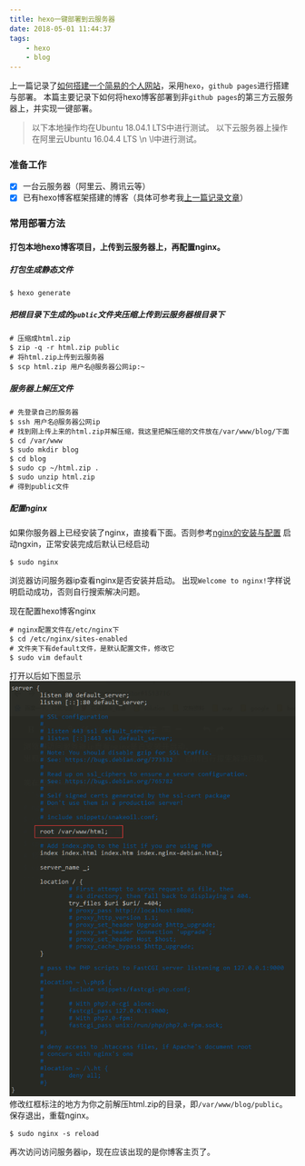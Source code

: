 ```yaml
---
title: hexo一键部署到云服务器
date: 2018-05-01 11:44:37
tags:
	- hexo
	- blog
---
```

上一篇记录了[如何搭建一个简易的个人网站](hexo-build.html)，采用`hexo`，`github pages`进行搭建与部署。
本篇主要记录下如何将hexo博客部署到非`github pages`的第三方云服务器上，并实现一键部署。

> 以下本地操作均在Ubuntu 18.04.1 LTS中进行测试。
> 以下云服务器上操作在阿里云Ubuntu 16.04.4 LTS \n \l中进行测试。

### 准备工作
- [x] 一台云服务器（阿里云、腾讯云等）
- [x] 已有hexo博客框架搭建的博客（具体可参考我[上一篇记录文章](hexo-build.html)）

### 常用部署方法

#### 打包本地hexo博客项目，上传到云服务器上，再配置nginx。

##### 打包生成静态文件
```shell
$ hexo generate
```
##### 把根目录下生成的`public`文件夹压缩上传到云服务器根目录下
```shell
# 压缩成html.zip
$ zip -q -r html.zip public
# 将html.zip上传到云服务器
$ scp html.zip 用户名@服务器公网ip:~
```
##### 服务器上解压文件
```shell
# 先登录自己的服务器
$ ssh 用户名@服务器公网ip
# 找到刚上传上来的html.zip并解压缩，我这里把解压缩的文件放在/var/www/blog/下面
$ cd /var/www
$ sudo mkdir blog
$ cd blog
$ sudo cp ~/html.zip .
$ sudo unzip html.zip
# 得到public文件
```
##### 配置nginx
如果你服务器上已经安装了nginx，直接看下面。否则参考[nginx的安装与配置](https://yq.aliyun.com/articles/710641?spm=5176.10695662.1996646101.searchclickresult.155256a0P4F06Z&aly_as=MUa5PXuo)
启动ngxin，正常安装完成后默认已经启动
```shell
$ sudo nginx
```
浏览器访问服务器ip查看nginx是否安装并启动。
出现`Welcome to nginx!`字样说明启动成功，否则自行搜索解决问题。

现在配置hexo博客nginx
```shell
# nginx配置文件在/etc/nginx下
$ cd /etc/nginx/sites-enabled
# 文件夹下有default文件，是默认配置文件，修改它
$ sudo vim default
```
打开以后如下图显示
![](/images/hexo-deploy/nginx-default.png)
修改红框标注的地方为你之前解压html.zip的目录，即`/var/www/blog/public`。
保存退出，重载nginx。
```shell
$ sudo nginx -s reload
```
再次访问访问服务器ip，现在应该出现的是你博客主页了。

